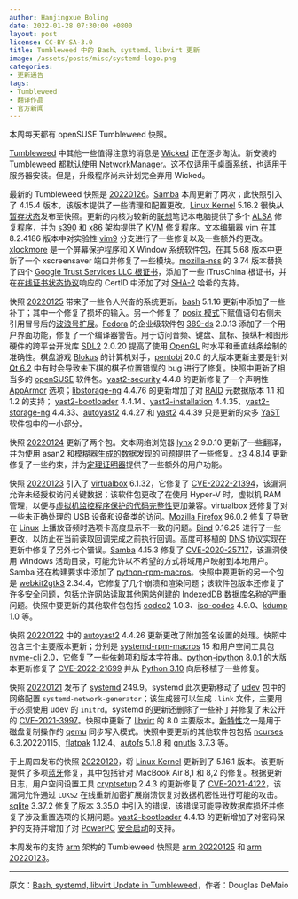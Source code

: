 ```yaml
---
author: Hanjingxue Boling
date: 2022-01-28 07:30:00 +0800
layout: post
license: CC-BY-SA-3.0
title: Tumbleweed 中的 Bash、systemd、libvirt 更新
image: /assets/posts/misc/systemd-logo.png
categories:
- 更新通告
tags:
- Tumbleweed
- 翻译作品
- 官方新闻
---
```


本周每天都有 openSUSE Tumbleweed 快照。

[Tumbleweed](https://get.opensuse.org/tumbleweed/) 中其他一些值得注意的消息是 [Wicked](https://github.com/openSUSE/wicked) 正在逐步淘汰。新安装的 Tumbleweed 都默认使用 [NetworkManager](https://networkmanager.dev/)。这不仅适用于桌面系统，也适用于服务器安装。但是，升级程序尚未计划完全弃用 Wicked。

最新的 Tumbleweed 快照是 [20220126](https://lists.opensuse.org/archives/list/factory@lists.opensuse.org/thread/COKAP2GGB7YKF2546IHL4UKQ72KSLPU7/)。[Samba](https://www.samba.org/) 本周更新了两次；此快照引入了 4.15.4 版本，该版本提供了一些清理和配置更改。[Linux Kernel](https://www.kernel.org/) 5.16.2 很快从[暂存状态](https://en.opensuse.org/openSUSE:Factory_development_model#Staging_Projects)发布至快照。更新的内核为较新的[联想](https://www.lenovo.com/)笔记本电脑提供了多个 [ALSA](https://en.wikipedia.org/wiki/Advanced_Linux_Sound_Architecture) 修复程序，并为 [s390](https://en.wikipedia.org/wiki/IBM_System/390) 和 [x86](https://en.wikipedia.org/wiki/X86) 架构提供了 [KVM](https://www.linux-kvm.org/page/Main_Page) 修复程序。文本编辑器 vim 在其 8.2.4186 版本中对实验性 [vim9](https://github.com/brammool/vim9/blob/master/README.md) 分支进行了一些修复以及一些额外的更改。[xlockmore](http://sillycycle.com/xlockmore.html) 是一个屏幕保护程序和 X Window 系统软件包，在其 5.68 版本中更新了一个 xscreensaver 端口并修复了一些模块。[mozilla-nss](https://developer.mozilla.org/en-US/docs/Mozilla/Projects/NSS) 的 3.74 版本替换了四个 [Google Trust Services LLC 根证书](https://pki.goog/)，添加了一些 iTrusChina 根证书，并在[在线证书状态协议](https://en.wikipedia.org/wiki/Online_Certificate_Status_Protocol)响应的 CertID 中添加了对 [SHA-2](https://en.wikipedia.org/wiki/SHA-2) 哈希的支持。

快照 [20220125](https://lists.opensuse.org/archives/list/factory@lists.opensuse.org/thread/FPZXSLBAKLI5JZNU4JNP4O6UVRDJ5KTX/) 带来了一些令人兴奋的系统更新。[bash](https://www.gnu.org/software/bash/) 5.1.16 更新中添加了一些补丁；其中一个修复了损坏的输入。另一个修复了 [posix 模式](https://www.gnu.org/software/bash/manual/html_node/Bash-POSIX-Mode.html)下赋值语句右侧未引用冒号后的[波浪号扩展](https://www.gnu.org/software/bash/manual/html_node/Tilde-Expansion.html)。[Fedora](https://getfedora.org/) 的企业级软件包 [389-ds](https://directory.fedoraproject.org/) 2.0.13 添加了一个用户界面功能，修复了一个编译器警告。用于访问音频、键盘、鼠标、操纵杆和图形硬件的跨平台开发库 [SDL2](https://www.libsdl.org/) 2.0.20 提高了使用 [OpenGL](https://www.opengl.org//) 时水平和垂直线条绘制的准确性。棋盘游戏 [Blokus](https://en.wikipedia.org/wiki/Blokus) 的计算机对手，[pentobi](https://github.com/enz/pentobi) 20.0 的大版本更新主要是针对 [Qt 6.2](https://www.qt.io/blog/qt-6.2-lts-released) 中有时会导致未下棋的棋子位置错误的 bug 进行了修复。快照中更新了相当多的 [openSUSE](https://get.opensuse.org/) 软件包。[yast2-security](https://github.com/yast/yast-security) 4.4.8 的更新修复了一个声明性 [AppArmor](https://gitlab.com/apparmor) 选项；[libstorage-ng](https://github.com/openSUSE/libstorage-ng) 4.4.76 的更新增加了对 [RAID](https://en.wikipedia.org/wiki/RAID) 元数据版本 1.1 和 1.2 的支持； [yast2-bootloader](https://github.com/yast/yast-bootloader) 4.4.14、[yast2-installation](https://github.com/yast/yast-installation) 4.4.35、[yast2-storage-ng](https://github.com/yast/yast-storage-ng) 4.4.33、[autoyast2](https://github.com/yast/yast-autoinstallation) 4.4.27 和 [yast2](https://yast.opensuse.org/) 4.4.39 只是更新的众多 [YaST](https://yast.opensuse.org/) 软件包中的一小部分。

快照 [20220124](https://lists.opensuse.org/archives/list/factory@lists.opensuse.org/thread/R3WK5QQ5B3UAAQALOUGNPMDD4UGOW5LP/) 更新了两个包。文本网络浏览器 [lynx](https://lynx.invisible-island.net/) 2.9.0.10 更新了一些翻译，并为使用 asan2 和[模糊器生成的数据](https://fuzzing-project.org/)发现的问题提供了一些修复。[z3](https://github.com/Z3Prover/z3) 4.8.14 更新修复了一些约束，并为[定理证明器](https://en.wikipedia.org/wiki/Automated_theorem_proving)提供了一些额外的用户功能。

快照 [20220123](https://lists.opensuse.org/archives/list/factory@lists.opensuse.org/thread/XFWRVTZEQT4JAVAGMA3RY67M2OT73AJZ/) 引入了 [virtualbox](https://www.virtualbox.org/) 6.1.32，它修复了 [CVE-2022-21394](https://www.suse.com/security/cve/CVE-2022-21394.html)，该漏洞允许未经授权访问关键数据；该软件包更改了在使用 Hyper-V 时，虚拟机 RAM 管理，以便与[虚拟机监控程序保护的代码完整性](https://docs.microsoft.com/zh-cn/windows-hardware/test/hlk/testref/driver-compatibility-with-device-guard)更加兼容。virtualbox 还修复了对一些未正确处理的 USB 设备和设备类的访问。[Mozilla Firefox](https://www.mozilla.org/) 96.0.2 修复了导致在 [Linux](https://www.kernel.org/) 上播放音频时选项卡高度显示不一致的问题。[Bind](https://bind9.readthedocs.io/) 9.16.25 进行了一些更改，以防止在当前读取回调完成之前执行回调。高度可移植的 [DNS](https://en.wikipedia.org/wiki/Domain_Name_System) 协议实现在更新中修复了另外七个错误。[Samba](https://www.samba.org/) 4.15.3 修复了 [CVE-2020-25717](https://www.samba.org/samba/security/CVE-2020-25717.html)，该漏洞使用 Windows 活动目录，可能允许以不希望的方式将域用户映射到本地用户。Samba 还在构建要求中添加了 [python-rpm-macros](https://github.com/openSUSE/python-rpm-macros)。快照中要更新的另一个包是 [webkit2gtk3](https://webkitgtk.org/) 2.34.4，它修复了几个崩溃和渲染问题；该软件包版本还修复了许多安全问题，包括允许网站读取其他网站创建的 [IndexedDB 数据库](https://en.wikipedia.org/wiki/Indexed_Database_API)名称的严重问题。快照中要更新的其他软件包包括 [codec2](https://github.com/drowe67/codec2) 1.0.3、[iso-codes](https://salsa.debian.org/iso-codes-team/iso-codes) 4.9.0、[kdump](https://github.com/openSUSE/kdump) 1.0 等。

快照 [20220122](https://lists.opensuse.org/archives/list/factory@lists.opensuse.org/thread/K5OSE3BFE3H6E43B52YGM6TGAYQCU5ZF/) 中的 [autoyast2](https://github.com/yast/yast-autoinstallation) 4.4.26 更新更改了附加签名设置的处理。快照中包含三个主要版本更新；分别是 [systemd-rpm-macros](https://pkgs.org/download/systemd-rpm-macros) 15 和用户空间工具包 [nvme-cli](https://github.com/linux-nvme/nvme-cli) 2.0，它修复了一些依赖项和版本字符串。[python-ipython](https://pypi.org/project/ipython/) 8.0.1 的大版本更新修复了 [CVE-2022-21699](https://www.suse.com/de-de/security/cve/CVE-2022-21699.html) 并从 [Python 3.10](https://www.python.org/downloads/release/python-3100/) 向后移植了一些修复。

快照 [20220121](https://lists.opensuse.org/archives/list/factory@lists.opensuse.org/thread/P457MFZIC6XQ4XB5UPKOWIBRAQYYVTEB/) 发布了 [systemd](https://freedesktop.org/wiki/Software/systemd/) 249.9。systemd 此次更新移动了 [udev](https://en.wikipedia.org/wiki/Udev) 包中的网络配置 `systemd-network-generator`；该生成器可以生成 `.link` 文件，主要用于必须使用 udev 的 `initrd`。systemd 的更新还删除了一些补丁并修复了未公开的 [CVE-2021-3997](https://cve.mitre.org/cgi-bin/cvename.cgi?name=CVE-2021-3997)。快照中更新了 [libvirt](https://libvirt.org/) 的 8.0 主要版本。[新特性](https://libvirt.org/news.html#v8-0-0-2022-01-14)之一是用于磁盘复制操作的 [qemu](https://www.qemu.org/) 同步写入模式。快照中要更新的其他软件包包括 [ncurses](https://en.wikipedia.org/wiki/Ncurses) 6.3.20220115、[flatpak](https://flatpak.org/) 1.12.4、[autofs](https://git.kernel.org/pub/scm/linux/storage/autofs/autofs.git) 5.1.8 和 [gnutls](https://www.gnutls.org/) 3.7.3 等。

于上周四发布的快照 [20220120](https://lists.opensuse.org/archives/list/factory@lists.opensuse.org/thread/YUYVSC355EMXNBHFRFM7DNTNH35WQ3J5/)，将 [Linux Kernel](https://www.kernel.org/) 更新到了 5.16.1 版本。该更新提供了多项[蓝牙](https://en.wikipedia.org/wiki/Bluetooth)修复，其中包括针对 MacBook Air 8,1 和 8,2 的修复。根据更新日志，用户空间设置工具 [cryptsetup](https://gitlab.com/cryptsetup/cryptsetup/) 2.4.3 的更新修复了 [CVE-2021-4122](https://www.suse.com/security/cve/CVE-2021-4122.html)，该漏洞允许通过 `LUKS2` 在线重新加密扩展崩溃恢复对数据机密性进行可能的攻击。[sqlite](https://www.sqlite.org/index.html) 3.37.2 修复了版本 3.35.0 中引入的错误，该错误可能导致数据库损坏并修复了涉及重置选项的长期问题。[yast2-bootloader](https://github.com/yast/yast-bootloader) 4.4.13 的更新增加了对密码保护的支持并增加了对 [PowerPC](https://en.wikipedia.org/wiki/PowerPC) [安全启动](https://en.opensuse.org/openSUSE:UEFI)的支持。

本周发布的支持 [arm](https://www.arm.com/) 架构的 Tumbleweed 快照是 [arm 20220125](https://lists.opensuse.org/archives/list/arm@lists.opensuse.org/thread/TOJPWPPCCCZCV7OVQOLU34KW26WV4PTA/) 和 [arm 20220123](https://lists.opensuse.org/archives/list/arm@lists.opensuse.org/thread/ZNMXXCPC575EGJVOP6HROKRTLWHUJCIX/)。

------

原文：[Bash, systemd, libvirt Update in Tumbleweed](https://news.opensuse.org/2022/01/28/bash-systemd-libvirt-update-in-tw/)，作者：Douglas DeMaio